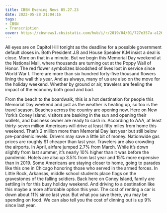 ```yaml
---
title: CBSN Evening News 05.27.23
date: 2023-05-28 21:04:16
tags:
- CBSN
- Transcription
cover: https://cbsnews1.cbsistatic.com/hub/i/r/2019/04/01/727e357a-a126-4138-a2c5-4d3222669d57/thumbnail/640x360/3ff2761028dc5c65cc4f07acd54bcd5c/cbsn2-logo-1920x1080.jpg
---
```

All eyes are on Capitol Hill tonight as the deadline for a possible government default closes in. Both President J.B and House Speaker K.M insist a deal is close. More on that in a minute. But we begin this Memorial Day weekend at the National Mall, where thousands are turning out at the Poppy Wall of Honor. The red flower symbolizes bloodshed of lives lost in service since World War I. There are more than six hundred forty-five thousand flowers lining the wall this year. And as always, many of us are also on the move for the holiday weekend. Whether by ground or air, travelers are feeling the impact of the economy both good and bad. 

From the beach to the boardwalk, this is a hot destination for people this Memorial Day weekend and just as the weather is heating up, so too is the travel season. Beaches across the country are opening now. Here on New York’s Coney Island, visitors are basking in the sun and opening their wallets, and business owner are ready to cash in. According to AAA, at least thirty-seven million Americans will drive at least fifty miles from home this weekend. That’s 2 million more than Memorial Day last year but still below pre-pandemic levels. Drivers may save a little bit of money. Nationwide gas prices are roughly $1 cheaper than last year. Travelers are also crowding the airports. In April, airfare jumped 2.7% from March. While it’s down slightly from last summer, it’s nearly 10% higher than it was before the pandemic. Hotels are also up 3.5% from last year and 15% more expensive than in 2019. Some Americans are staying closer to home, going to parades like this one in Chicago honoring those who served in the armed forces. In Little Rock, Arkansas, middle school students place flags on the gravestones of the falling soldiers. Back here on Coney Island, family are settling in for this busy holiday weekend. And driving to a destination like this maybe a more affordable option this year. The cost of renting a car is down about 11% since last year. But what you save there, you may be spending on food. We can also tell you the cost of dinning out is up 9% since last year. 
